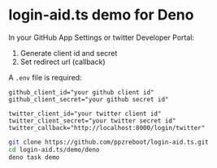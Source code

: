 # login-aid.ts demo for Deno
In your GitHub App Settings or twitter Developer Portal:
1. Generate client id and secret
2. Set redirect url (callback)

A `.env` file is required:
```
github_client_id="your github client id"
github_client_secret="your github secret id"

twitter_client_id="your twitter client id"
twitter_client_secret="your twitter secret id"
twitter_callback="http://localhost:8000/login/twitter"
```

``` bash
git clone https://github.com/ppzreboot/login-aid.ts.git
cd login-aid.ts/demo/deno
deno task demo
```
